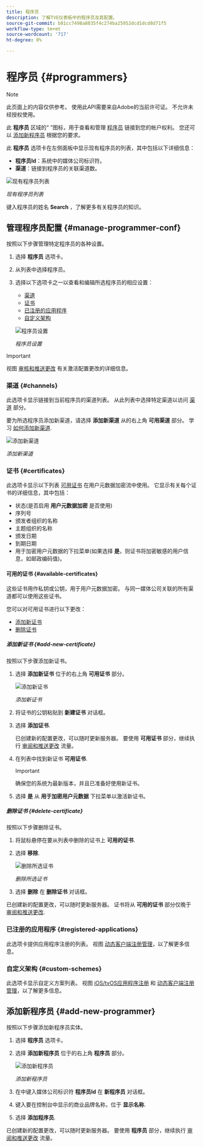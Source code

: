 ```yaml
---
title: 程序员
description: 了解TVE仪表板中的程序员及其配置。
source-git-commit: b81cc7498a8035f4c274ba25952dcd1dcd8d71f5
workflow-type: tm+mt
source-wordcount: '717'
ht-degree: 0%

---
```


# 程序员 {#programmers}

>[!NOTE]
>
>此页面上的内容仅供参考。 使用此API需要来自Adobe的当前许可证。 不允许未经授权使用。

此 **程序员** 区域的“ ”图标，用于查看和管理 [程序员](/help/authentication/glossary.md#programmer) 链接到您的帐户权利。 您还可以 [添加新程序员](#add-new-programmer) 根据您的要求。

此 **程序员** 选项卡在左侧面板中显示现有程序员的列表，其中包括以下详细信息：

* **程序员Id**：系统中的媒体公司标识符。
* **渠道**：链接到程序员的关联渠道数。

![现有程序员列表](assets/programmers-list.png)

*现有程序员列表*

键入程序员的姓名 **Search** ，了解更多有关程序员的知识。

## 管理程序员配置 {#manage-programmer-conf}

按照以下步骤管理特定程序员的各种设置。

1. 选择 **程序员** 选项卡。
1. 从列表中选择程序员。
1. 选择以下选项卡之一以查看和编辑所选程序员的相应设置：

   * [渠道](#channels)
   * [证书](#certificates)
   * [已注册的应用程序](#registered-applications)
   * [自定义架构](#custom-schemes)

   ![程序员设置](assets/programmer-settings.png)

   *程序员设置*

>[!IMPORTANT]
>
> 视图 [审核和推送更改](/help/authentication/tve-dashboard-review-push-changes.md) 有关激活配置更改的详细信息。

### 渠道 {#channels}

此选项卡显示链接到当前程序员的渠道列表。 从此列表中选择特定渠道以访问 [渠道](/help/authentication/tve-dashboard-channels.md) 部分。

要为所选程序员添加新渠道，请选择 **添加新渠道** 从的右上角 **可用渠道** 部分。 学习 [如何添加新渠道](/help/authentication/tve-dashboard-channels.md#add-new-channel).

![添加新渠道](assets/programmers-channels.png)

*添加新渠道*

### 证书 {#certificates}

此选项卡显示以下列表 [可用证书](#available-certificates) 在用户元数据加密流中使用。 它显示有关每个证书的详细信息，其中包括：

* 状态(是否启用 **用户元数据加密** 是否使用)
* 序列号
* 颁发者组织的名称
* 主题组织的名称
* 颁发日期
* 到期日期
* 用于加密用户元数据的下拉菜单(如果选择 **是**，则证书将加密敏感的用户信息，如邮政编码值)。

#### 可用的证书 {#available-certificates}

这些证书用作私钥或公钥，用于用户元数据加密。 与同一媒体公司关联的所有渠道都可以使用这些证书。

您可以对可用证书进行以下更改：

* [添加新证书](#add-new-certificate)
* [删除证书](#delete-certificate)

##### 添加新证书 {#add-new-certificate}

按照以下步骤添加新证书。

1. 选择 **添加新证书** 位于的右上角 **可用证书** 部分。

   ![添加新证书](assets/programmer-add-new-certificate.png)

   *添加新证书*

1. 将证书的公钥粘贴到 **新建证书** 对话框。
1. 选择 **添加证书**.

   已创建新的配置更改，可以随时更新服务器。 要使用 **可用证书** 部分，继续执行 [审阅和推送更改](/help/authentication/tve-dashboard-review-push-changes.md) 流量。

1. 在列表中找到新证书 **可用证书**.

   >[!IMPORTANT]
   >
   > 确保您的系统为最新版本，并且已准备好使用新证书。

1. 选择 **是** 从 **用于加密用户元数据** 下拉菜单以激活新证书。

##### 删除证书 {#delete-certificate}

按照以下步骤删除证书。

1. 将鼠标悬停在要从列表中删除的证书上 **可用的证书**.
1. 选择 **移除**.

   ![删除所选证书](assets/programmer-remove-certificate.png)

   *删除所选证书*

1. 选择 **删除** 在 **删除证书** 对话框。

已创建新的配置更改，可以随时更新服务器。 证书将从 **可用的证书** 部分仅晚于 [审阅和推送更改](/help/authentication/tve-dashboard-review-push-changes.md).

### 已注册的应用程序 {#registered-applications}

此选项卡提供应用程序注册的列表。 视图 [动态客户端注册管理](/help/authentication/dynamic-client-registration-management.md)，以了解更多信息。

### 自定义架构 {#custom-schemes}

此选项卡显示自定义方案列表。 视图 [iOS/tvOS应用程序注册](/help/authentication/iostvos-application-registration.md) 和 [动态客户端注册管理](/help/authentication/dynamic-client-registration-management.md)，以了解更多信息。

## 添加新程序员 {#add-new-programmer}

按照以下步骤添加新程序员实体。

1. 选择 **程序员** 选项卡。
1. 选择 **添加新程序员** 位于的右上角 **程序员** 部分。

   ![添加新程序员](assets/add-new-programmer.png)

   *添加新程序员*

1. 在中键入媒体公司标识符 **程序员Id** 在 **新程序员** 对话框。
1. 键入要在控制台中显示的商业品牌名称，位于 **显示名称**.
1. 选择 **添加程序员**.

已创建新的配置更改，可以随时更新服务器。 要使用 **程序员** 部分，继续执行 [审阅和推送更改](/help/authentication/tve-dashboard-review-push-changes.md) 流量。

